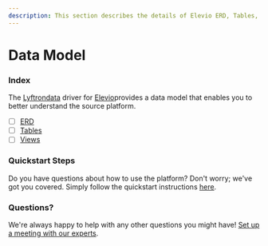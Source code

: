 ```yaml
---
description: This section describes the details of Elevio ERD, Tables, and Views.
---
```


# Data Model

### Index

The  [Lyftrondata](https://www.lyftrondata.com/) driver for [Elevio](https://www.lyftrondata.com/integration/business-analytics/elevio/)provides a data model that enables you to better understand the source platform.

* [ ] [ERD](../../../business-analytics/elevio/data-model/erd.md)
* [ ] [Tables](../../../business-analytics/elevio/data-model/tables.md)
* [ ] [Views](../../../business-analytics/elevio/data-model/views.md)

### Quickstart Steps

Do you have questions about how to use the platform? Don't worry; we've got you covered. Simply follow the quickstart instructions [here](../../../business-analytics/elevio/quickstart-steps.md).

### Questions? <a href="#questions" id="questions"></a>

We're always happy to help with any other questions you might have! [Set up a meeting with our experts](https://www.lyftrondata.com/book-a-meeting/).

